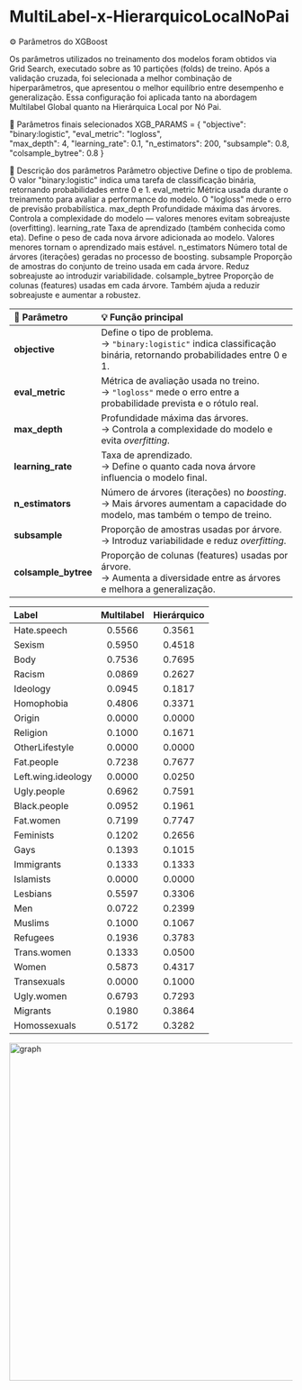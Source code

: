 # MultiLabel-x-HierarquicoLocalNoPai


⚙️ Parâmetros do XGBoost

Os parâmetros utilizados no treinamento dos modelos foram obtidos via Grid Search, executado sobre as 10 partições (folds) de treino.
Após a validação cruzada, foi selecionada a melhor combinação de hiperparâmetros, que apresentou o melhor equilíbrio entre desempenho e generalização.
Essa configuração foi aplicada tanto na abordagem Multilabel Global quanto na Hierárquica Local por Nó Pai.

🔹 Parâmetros finais selecionados
XGB_PARAMS = {
    "objective": "binary:logistic",
    "eval_metric": "logloss",        
    "max_depth": 4,
    "learning_rate": 0.1,
    "n_estimators": 200,
    "subsample": 0.8,
    "colsample_bytree": 0.8
}

📘 Descrição dos parâmetros
Parâmetro
objective	Define o tipo de problema. O valor "binary:logistic" indica uma tarefa de classificação binária, retornando probabilidades entre 0 e 1.
eval_metric	Métrica usada durante o treinamento para avaliar a performance do modelo. O "logloss" mede o erro de previsão probabilística.
max_depth	Profundidade máxima das árvores. Controla a complexidade do modelo — valores menores evitam sobreajuste (overfitting).
learning_rate	Taxa de aprendizado (também conhecida como eta). Define o peso de cada nova árvore adicionada ao modelo. Valores menores tornam o aprendizado mais estável.
n_estimators	Número total de árvores (iterações) geradas no processo de boosting.
subsample	Proporção de amostras do conjunto de treino usada em cada árvore. Reduz sobreajuste ao introduzir variabilidade.
colsample_bytree	Proporção de colunas (features) usadas em cada árvore. Também ajuda a reduzir sobreajuste e aumentar a robustez.


| 🧩 Parâmetro         | 💡 Função principal                                                                                                            |
| :------------------- | :----------------------------------------------------------------------------------------------------------------------------- |
| **objective**        | Define o tipo de problema. <br>→ `"binary:logistic"` indica classificação binária, retornando probabilidades entre 0 e 1.      |
| **eval_metric**      | Métrica de avaliação usada no treino. <br>→ `"logloss"` mede o erro entre a probabilidade prevista e o rótulo real.            |
| **max_depth**        | Profundidade máxima das árvores. <br>→ Controla a complexidade do modelo e evita *overfitting*.                                |
| **learning_rate**    | Taxa de aprendizado. <br>→ Define o quanto cada nova árvore influencia o modelo final.                                         |
| **n_estimators**     | Número de árvores (iterações) no *boosting*. <br>→ Mais árvores aumentam a capacidade do modelo, mas também o tempo de treino. |
| **subsample**        | Proporção de amostras usadas por árvore. <br>→ Introduz variabilidade e reduz *overfitting*.                                   |
| **colsample_bytree** | Proporção de colunas (features) usadas por árvore. <br>→ Aumenta a diversidade entre as árvores e melhora a generalização.     |


| Label              | Multilabel | Hierárquico |
| :----------------- | :--------: | :---------: |
| Hate.speech        |   0.5566   |    0.3561   |
| Sexism             |   0.5950   |    0.4518   |
| Body               |   0.7536   |    0.7695   |
| Racism             |   0.0869   |    0.2627   |
| Ideology           |   0.0945   |    0.1817   |
| Homophobia         |   0.4806   |    0.3371   |
| Origin             |   0.0000   |    0.0000   |
| Religion           |   0.1000   |    0.1671   |
| OtherLifestyle     |   0.0000   |    0.0000   |
| Fat.people         |   0.7238   |    0.7677   |
| Left.wing.ideology |   0.0000   |    0.0250   |
| Ugly.people        |   0.6962   |    0.7591   |
| Black.people       |   0.0952   |    0.1961   |
| Fat.women          |   0.7199   |    0.7747   |
| Feminists          |   0.1202   |    0.2656   |
| Gays               |   0.1393   |    0.1015   |
| Immigrants         |   0.1333   |    0.1333   |
| Islamists          |   0.0000   |    0.0000   |
| Lesbians           |   0.5597   |    0.3306   |
| Men                |   0.0722   |    0.2399   |
| Muslims            |   0.1000   |    0.1067   |
| Refugees           |   0.1936   |    0.3783   |
| Trans.women        |   0.1333   |    0.0500   |
| Women              |   0.5873   |    0.4317   |
| Transexuals        |   0.0000   |    0.1000   |
| Ugly.women         |   0.6793   |    0.7293   |
| Migrants           |   0.1980   |    0.3864   |
| Homossexuals       |   0.5172   |    0.3282   |


<img width="1400" height="600" alt="graph" src="https://github.com/user-attachments/assets/ade496f0-12f0-4d3b-9004-7703a5c9ce32" />
